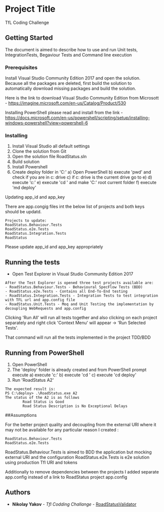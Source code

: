 ﻿# Project Title

TfL Coding Challenge

## Getting Started

The document is aimed to describe how to use and run Unit tests, IntegrationTests, Begaviour Tests and Command line execution

### Prerequisites

Install Visual Studio Community Edition 2017 and open the solution. Because all the packages are deleted, first build the solution to automatically download missing packages and build the solution.

Here is the link to download Visual Studio Community Edition from Microsott - https://imagine.microsoft.com/en-us/Catalog/Product/530

Installing PowerShell please read and install from the link - https://docs.microsoft.com/en-us/powershell/scripting/setup/installing-windows-powershell?view=powershell-6

### Installing

1. Install Visual Studio all default settings
2. Clone the solution from Git
3. Open the solution file RoadStatus.sln
4. Build solution
5. Install Powershell
6. Create deploy folder in 'C:\'
	a) Open PowerShell
	b) execute 'pwd' and check if you are in c: drive
	c) if c: drive is the current drive go to e)
	d) execute 'c:'
	e) execute 'cd \' and make 'C:' root current folder
	f) execute 'md deploy'

Updating app_id and app_key

There are app.congig files int the below list of projects and both keys should be updatd.
```
Projects to update:
RoadStatus.Behaviour.Tests
RoadStatus.e2e.Tests
RoadStatus.Integration.Tests
RoadStatus
```

Please update app_id and app_key appropriately

## Running the tests

- Open Test Explorer in Visual Studio Community Edition 2017 

```
After the Test Explorer is opened three test projects available are:
- RoadStatus.Behaviour.Tests - Behavioural SpecFlow Tests (BDD)
- RoadStatus.e2e.Tests - Contains all End-To-End testing
- RoadStatus.Integration.Tests - Integration Tests to test integration with TFL url and app.config file
- RoadStatus.Unit.Tests - Moq and Unit Testing the implementation by decoupling WebRequests and app.config
```

Clicking 'Run All' will run all tests together and also clicking on each project separately and right click 'Context Menu' will appear -> 'Run Selected Tests'.

That command will run all the tests implemented in the project TDD/BDD

## Running from PowerShell

1. Open PowerShell
2. The 'deploy' folder is already created and from PowerShell prompt execute
	a) execute 'c:'
	b) execute 'cd \'
	c) execute 'cd deploy'
3.	Run 'RoadStatus A2' 

```
The expected result is:
PS C:\deploy> .\RoadStatus.exe A2
The status of the A2 is as follows
        Road Status is Good
        Road Status Description is No Exceptional Delays
```
##Assumptions

For the better project quality and decoupling from the external URI where it may not be available for any particular reason I created :

```
RoadStatus.Behaviour.Tests 
RoadStatus.e2e.Tests
```

RoadStatus.Behaviour.Tests is aimed to BDD the application but mocking external URI and the configuration
RoadStatus.e2e.Tests is e2e solution using production Tfl URI and tokens

Additionally to remove dependencies between the projects I added separate app.config instead of a link to RoadStatus project app.config

## Authors

* **Nikolay Yakov** - *Tfl Codding Challange* - [RoadStatusValidator](https://github.com/PurpleBooth)